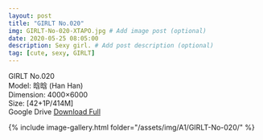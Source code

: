 ```yaml
---
layout: post
title: "GIRLT No.020"
img: GIRLT-No-020-XTAPO.jpg # Add image post (optional)
date: 2020-05-25 08:05:00
description: Sexy girl. # Add post description (optional)
tag: [cute, sexy, GIRLT]
---
```

GIRLT No.020  
Model: 晗晗 (Han Han)  
Dimension: 4000×6000  
Size: [42+1P/414M]             
Google Drive [Download Full](http://gestyy.com/e0XlPA)

{% include image-gallery.html folder="/assets/img/A1/GIRLT-No-020/" %}
